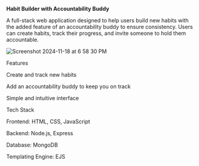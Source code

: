 
<strong>Habit Builder with Accountability Buddy</strong>

A full-stack web application designed to help users build new habits with the added feature of an accountability buddy to ensure consistency. Users can create habits, track their progress, and invite someone to hold them accountable.




![Screenshot 2024-11-18 at 6 58 30 PM](https://github.com/user-attachments/assets/478a5e29-a2ec-44e7-a8c9-d4c45ce4fe79)



Features

Create and track new habits

Add an accountability buddy to keep you on track

Simple and intuitive interface


Tech Stack

Frontend: HTML, CSS, JavaScript

Backend: Node.js, Express

Database: MongoDB

Templating Engine: EJS
